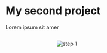 # My second project
Lorem ipsum sit amer

<!-- vocero-block="a993b9c2-0fa0-48d9-a5a3-f37e2e295fb2" PENvbHVtbnM+CjxDb2x1bW4KICBzcGFuPSIxIgo+CjwvQ29sdW1uPgo8Q29sdW1uCiAgc3Bhbj0iMiIKICBndXR0ZXI9IiIKPgogICFbc3RlcCAxXSgvYXNzZXRzL2ltYWdlcy9zdGVwMS5naWYpCjwvQ29sdW1uPgo8Q29sdW1uCiAgc3Bhbj0iMSIKPgo8L0NvbHVtbj4KPC9Db2x1bW5zPg== -->

<div class="columns" style="display: flex">
<div class="column" style="flex: 1; padding: 0px">
</div>
<div class="column" style="flex: 2; padding: 0px">
  <p><img src="{{ site.baseurl }}/assets/images/step1.gif" alt="step 1"></p>

</div>
<div class="column" style="flex: 1; padding: 0px">
</div>

</div>


<!-- /vocero-block="a993b9c2-0fa0-48d9-a5a3-f37e2e295fb2" -->

